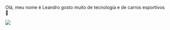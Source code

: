 Olá, meu nome é Leandro gosto muito de tecnologia e de carros esportivos 🚗


![](https://media1.tenor.com/m/2V3-F0ycTiMAAAAd/classic-cars.gif)
